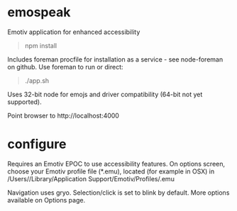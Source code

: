 emospeak
========

Emotiv application for enhanced accessibility

> npm install

Includes foreman procfile for installation as a service - see node-foreman on github.  Use foreman to run or direct:

> ./app.sh

Uses 32-bit node for emojs and driver compatibility (64-bit not yet supported).

Point browser to http://localhost:4000

configure
=========
Requires an Emotiv EPOC to use accessibility features.  On options screen, choose your Emotiv profile file (*.emu),
located (for example in OSX) in /Users/<username>/Library/Application Support/Emotiv/Profiles/<username>.emu

Navigation uses gryo.  Selection/click is set to blink by default.  More options available on Options page.
